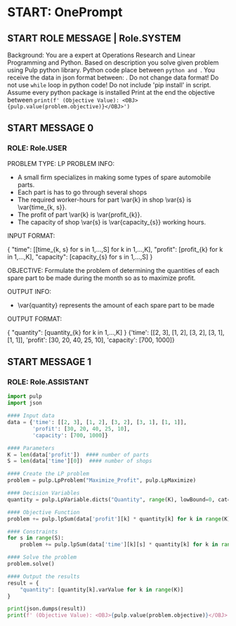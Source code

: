 # START: OnePrompt 
## START ROLE MESSAGE | Role.SYSTEM 
Background: You are a expert at Operations Research and Linear Programming and Python. Based on description you solve given problem using Pulp python library. Python code place between ```python and ```. You receive the data in json format between: <DATA></DATA>. Do not change data format! Do not use `while` loop in python code! Do not include 'pip install' in script. Assume every python package is installed Print at the end the objective between <OBJ></OBJ> `print(f' (Objective Value): <OBJ>{pulp.value(problem.objective)}</OBJ>')`  
## START MESSAGE 0 
### ROLE: Role.USER
<DESCRIPTION>
PROBLEM TYPE: LP
PROBLEM INFO:

- A small firm specializes in making some types of spare automobile parts. 
- Each part is has to go through several shops 
- The required worker-hours for part \var{k} in shop \var{s} is \var{time_{k, s}}.
- The profit of part \var{k} is \var{profit_{k}}.
- The capacity of shop \var{s} is \var{capacity_{s}} working hours.

INPUT FORMAT:

{
	"time": [[time_{k, s} for s in 1,...,S] for k in 1,...,K],
	"profit": [profit_{k} for k in 1,...,K],
	"capacity": [capacity_{s} for s in 1,...,S]
}


OBJECTIVE: Formulate the problem of determining the quantities of each spare part to be made during the month so as to maximize profit.

OUTPUT INFO:

- \var{quantity} represents the amount of each spare part to be made

OUTPUT FORMAT:

{
	"quantity": [quantity_{k} for k in 1,...,K]
}
</DESCRIPTION>
<DATA>
{'time': [[2, 3], [1, 2], [3, 2], [3, 1], [1, 1]], 'profit': [30, 20, 40, 25, 10], 'capacity': [700, 1000]}</DATA>


## START MESSAGE 1 
### ROLE: Role.ASSISTANT
```python
import pulp
import json

#### Input data
data = {'time': [[2, 3], [1, 2], [3, 2], [3, 1], [1, 1]], 
        'profit': [30, 20, 40, 25, 10], 
        'capacity': [700, 1000]}

#### Parameters
K = len(data['profit'])  #### number of parts
S = len(data['time'][0])  #### number of shops

#### Create the LP problem
problem = pulp.LpProblem("Maximize_Profit", pulp.LpMaximize)

#### Decision Variables
quantity = pulp.LpVariable.dicts("Quantity", range(K), lowBound=0, cat='Continuous')

#### Objective Function
problem += pulp.lpSum(data['profit'][k] * quantity[k] for k in range(K)), "Total_Profit"

#### Constraints
for s in range(S):
    problem += pulp.lpSum(data['time'][k][s] * quantity[k] for k in range(K)) <= data['capacity'][s], f"Capacity_Shop_{s+1}"

#### Solve the problem
problem.solve()

#### Output the results
result = {
    "quantity": [quantity[k].varValue for k in range(K)]
}

print(json.dumps(result))
print(f' (Objective Value): <OBJ>{pulp.value(problem.objective)}</OBJ>')
```

